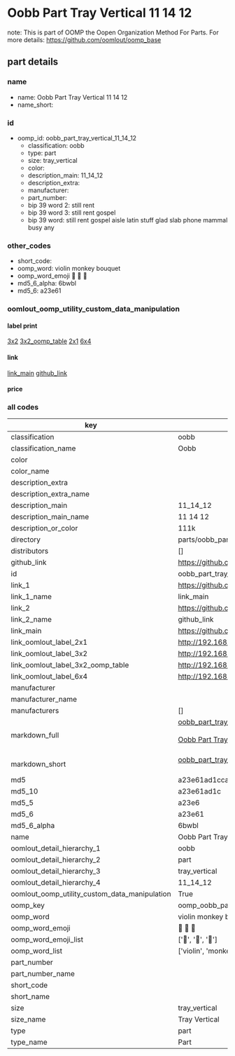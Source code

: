 # Oobb Part Tray Vertical 11 14 12  

note: This is part of OOMP the Oopen Organization Method For Parts. For more details: https://github.com/oomlout/oomp_base

##  part details





### name
* name: Oobb Part Tray Vertical 11 14 12
* name_short: 
### id
* oomp_id: oobb_part_tray_vertical_11_14_12
  * classification: oobb
  * type: part
  * size: tray_vertical
  * color: 
  * description_main: 11_14_12
  * description_extra: 
  * manufacturer: 
  * part_number: 
  * bip 39 word 2: still rent
  * bip 39 word 3: still rent gospel
  * bip 39 word: still rent gospel aisle latin stuff glad slab phone mammal busy any

### other_codes
* short_code: 
* oomp_word: violin monkey bouquet
* oomp_word_emoji :violin: :monkey: :bouquet:
* md5_6_alpha: 6bwbl
* md5_6: a23e61






### oomlout_oomp_utility_custom_data_manipulation
#### label print
[3x2](http://192.168.1.245:1112/?label=oomp%206bwbl)
[3x2_oomp_table](http://192.168.1.107:1112/?label=oomp%206bwbl)
[2x1](http://192.168.1.242:1112/?label=oomp%206bwbl)
[6x4](http://192.168.1.55:1112/?label=oomp%206bwbl)    

#### link

[link_main](https://github.com/oomlout/oomlout_oomp_current_version_messy/tree/main/parts/oobb_part_tray_vertical_11_14_12) [github_link](https://github.com/oomlout/oomlout_oomp_part_src/tree/main/parts/oobb_part_tray_vertical_11_14_12)                             

#### price







### all codes 
| key | value |  
| --- | --- |  
| classification | oobb |  
| classification_name | Oobb |  
| color |  |  
| color_name |  |  
| description_extra |  |  
| description_extra_name |  |  
| description_main | 11_14_12 |  
| description_main_name | 11 14 12 |  
| description_or_color | 111k |  
| directory | parts/oobb_part_tray_vertical_11_14_12 |  
| distributors | [] |  
| github_link | https://github.com/oomlout/oomlout_oomp_part_src/tree/main/parts/oobb_part_tray_vertical_11_14_12 |  
| id | oobb_part_tray_vertical_11_14_12 |  
| link_1 | https://github.com/oomlout/oomlout_oomp_current_version_messy/tree/main/parts/oobb_part_tray_vertical_11_14_12 |  
| link_1_name | link_main |  
| link_2 | https://github.com/oomlout/oomlout_oomp_part_src/tree/main/parts/oobb_part_tray_vertical_11_14_12 |  
| link_2_name | github_link |  
| link_main | https://github.com/oomlout/oomlout_oomp_current_version_messy/tree/main/parts/oobb_part_tray_vertical_11_14_12 |  
| link_oomlout_label_2x1 | http://192.168.1.242:1112/?label=oomp%206bwbl |  
| link_oomlout_label_3x2 | http://192.168.1.245:1112/?label=oomp%206bwbl |  
| link_oomlout_label_3x2_oomp_table | http://192.168.1.107:1112/?label=oomp%206bwbl |  
| link_oomlout_label_6x4 | http://192.168.1.55:1112/?label=oomp%206bwbl |  
| manufacturer |  |  
| manufacturer_name |  |  
| manufacturers | [] |  
| markdown_full | [oobb_part_tray_vertical_11_14_12](https://github.com/oomlout/oomlout_oomp_current_version_messy/tree/main/parts/oobb_part_tray_vertical_11_14_12)<br>[](https://github.com/oomlout/oomlout_oomp_current_version_messy/tree/main/parts/oobb_part_tray_vertical_11_14_12)<br>[Oobb Part Tray Vertical 11 14 12](https://github.com/oomlout/oomlout_oomp_current_version_messy/tree/main/parts/oobb_part_tray_vertical_11_14_12)<br><br> |  
| markdown_short | [oobb_part_tray_vertical_11_14_12](https://github.com/oomlout/oomlout_oomp_current_version_messy/tree/main/parts/oobb_part_tray_vertical_11_14_12)<br><br> |  
| md5 | a23e61ad1ccaec535e3eb05ac9ad96ae |  
| md5_10 | a23e61ad1c |  
| md5_5 | a23e6 |  
| md5_6 | a23e61 |  
| md5_6_alpha | 6bwbl |  
| name | Oobb Part Tray Vertical 11 14 12 |  
| oomlout_detail_hierarchy_1 | oobb |  
| oomlout_detail_hierarchy_2 | part |  
| oomlout_detail_hierarchy_3 | tray_vertical |  
| oomlout_detail_hierarchy_4 | 11_14_12 |  
| oomlout_oomp_utility_custom_data_manipulation | True |  
| oomp_key | oomp_oobb_part_tray_vertical_11_14_12 |  
| oomp_word | violin monkey bouquet |  
| oomp_word_emoji | :violin: :monkey: :bouquet: |  
| oomp_word_emoji_list | [':violin:', ':monkey:', ':bouquet:'] |  
| oomp_word_list | ['violin', 'monkey', 'bouquet'] |  
| part_number |  |  
| part_number_name |  |  
| short_code |  |  
| short_name |  |  
| size | tray_vertical |  
| size_name | Tray Vertical |  
| type | part |  
| type_name | Part |  
